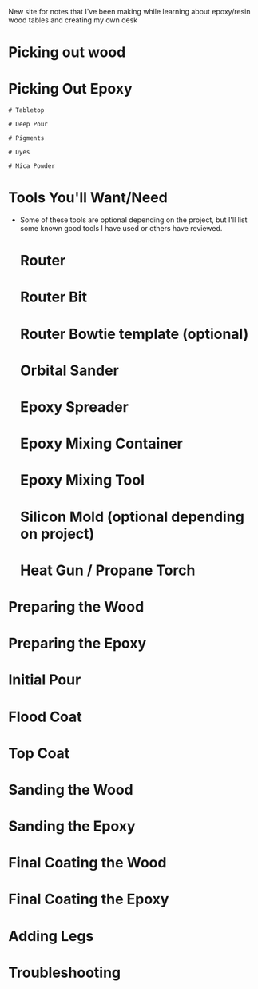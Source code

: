 New site for notes that I've been making while learning about epoxy/resin wood tables and creating my own desk

# Picking out wood

# Picking Out Epoxy

    # Tabletop

    # Deep Pour

    # Pigments

    # Dyes

    # Mica Powder

# Tools You'll Want/Need
- Some of these tools are optional depending on the project, but I'll list some known good tools I have used or others have reviewed.

    # Router

    # Router Bit

    # Router Bowtie template (optional)

    # Orbital Sander

    # Epoxy Spreader

    # Epoxy Mixing Container

    # Epoxy Mixing Tool

    # Silicon Mold (optional depending on project)

    # Heat Gun / Propane Torch

# Preparing the Wood

# Preparing the Epoxy

# Initial Pour

# Flood Coat

# Top Coat

# Sanding the Wood

# Sanding the Epoxy

# Final Coating the Wood

# Final Coating the Epoxy

# Adding Legs

# Troubleshooting
